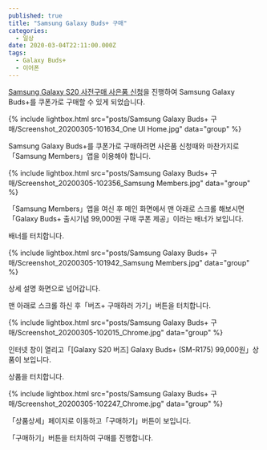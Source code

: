 ```yaml
---
published: true
title: "Samsung Galaxy Buds+ 구매"
categories:
  - 일상
date: 2020-03-04T22:11:00.000Z
tags:
  - Galaxy Buds+
  - 이어폰
---
```


[Samsung Galaxy S20 사전구매 사은품 신청][Samsung Galaxy S20 사전구매 사은품 신청]을 진행하여 Samsung Galaxy Buds+를 쿠폰가로 구매할 수 있게 되었습니다.

{% include lightbox.html src="posts/Samsung Galaxy Buds+ 구매/Screenshot_20200305-101634_One UI Home.jpg" data="group" %}

Samsung Galaxy Buds+를 쿠폰가로 구매하려면 사은품 신청때와 마찬가지로「Samsung Members」앱을 이용해야 합니다.

{% include lightbox.html src="posts/Samsung Galaxy Buds+ 구매/Screenshot_20200305-102356_Samsung Members.jpg" data="group" %}

「Samsung Members」앱을 여신 후 메인 화면에서 맨 아래로 스크롤 해보시면「Galaxy Buds+ 출시기념 99,000원 구매 쿠폰 제공」이라는 배너가 보입니다.

배너를 터치합니다.

{% include lightbox.html src="posts/Samsung Galaxy Buds+ 구매/Screenshot_20200305-101942_Samsung Members.jpg" data="group" %}

상세 설명 화면으로 넘어갑니다.

맨 아래로 스크롤 하신 후「버즈+ 구매하러 가기」버튼을 터치합니다.

{% include lightbox.html src="posts/Samsung Galaxy Buds+ 구매/Screenshot_20200305-102015_Chrome.jpg" data="group" %}

인터넷 창이 열리고「[Galaxy S20 버즈] Galaxy Buds+ (SM-R175) 99,000원」상품이 보입니다.

상품을 터치합니다.

{% include lightbox.html src="posts/Samsung Galaxy Buds+ 구매/Screenshot_20200305-102247_Chrome.jpg" data="group" %}

「상품상세」페이지로 이동하고「구매하기」버튼이 보입니다.

「구매하기」버튼을 터치하여 구매를 진행합니다.

[Samsung Galaxy S20 사전구매 사은품 신청]: <https://webgori.github.io/%EC%9D%BC%EC%83%81/2020/03/04/Samsung-Galaxy-S20-%EC%82%AC%EC%A0%84%EA%B5%AC%EB%A7%A4-%EC%82%AC%EC%9D%80%ED%92%88-%EC%8B%A0%EC%B2%AD.html>